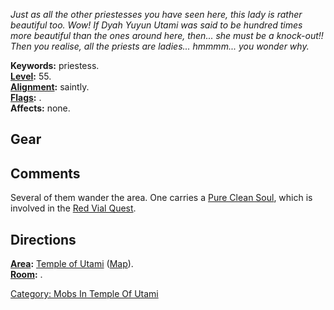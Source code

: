 *Just as all the other priestesses you have seen here, this lady is
rather beautiful too. Wow! If Dyah Yuyun Utami was said to be hundred
times more beautiful than the ones around here, then... she must be a
knock-out!! Then you realise, all the priests are ladies... hmmmm... you
wonder why.*

**Keywords:** priestess.  
**[Level](Level.md "wikilink"):** 55.  
**[Alignment](Alignment.md "wikilink"):** saintly.  
**[Flags](:Category:_Mob_Types.md "wikilink"):** .  
**Affects:** none.  

## Gear

## Comments

Several of them wander the area. One carries a [Pure Clean
Soul](Pure_Clean_Soul "wikilink"), which is involved in the [Red Vial
Quest](Red_Vial_Quest "wikilink").

## Directions

**[Area](:Category:_Areas.md "wikilink"):** [Temple of
Utami](:Category:_Temple_Of_Utami.md "wikilink")
([Map](Temple_Of_Utami_Map.md "wikilink")).  
**[Room](:Category:_Rooms.md "wikilink"):** .  

[Category: Mobs In Temple Of
Utami](Category:_Mobs_In_Temple_Of_Utami "wikilink")
